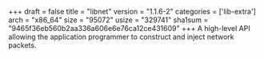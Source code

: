 +++
draft = false
title = "libnet"
version = "1.1.6-2"
categories = ['lib-extra']
arch = "x86_64"
size = "95072"
usize = "329741"
sha1sum = "9465f36eb560b2aa336a606e6e76ca12ce431609"
+++
A high-level API allowing the application programmer to construct and inject network packets.